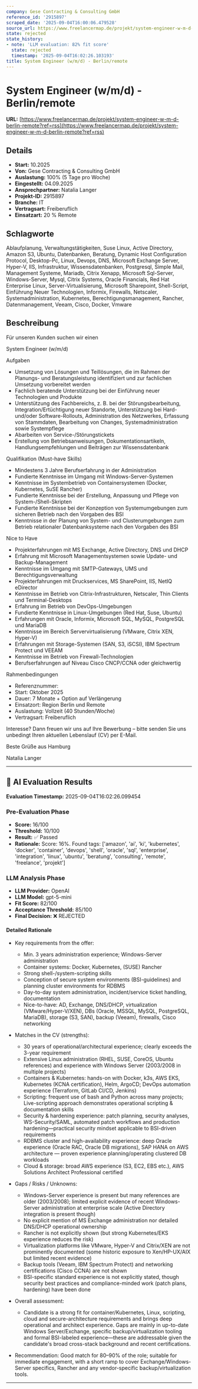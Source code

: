 ```yaml
---
company: Gese Contracting & Consulting GmbH
reference_id: '2915897'
scraped_date: '2025-09-04T16:00:06.479528'
source_url: https://www.freelancermap.de/projekt/system-engineer-w-m-d-berlin-remote?ref=rss
state: rejected
state_history:
- note: 'LLM evaluation: 82% fit score'
  state: rejected
  timestamp: '2025-09-04T16:02:26.103193'
title: System Engineer (w/m/d) - Berlin/remote
---
```



# System Engineer (w/m/d) - Berlin/remote
**URL:** [https://www.freelancermap.de/projekt/system-engineer-w-m-d-berlin-remote?ref=rss](https://www.freelancermap.de/projekt/system-engineer-w-m-d-berlin-remote?ref=rss)
## Details
- **Start:** 10.2025
- **Von:** Gese Contracting & Consulting GmbH
- **Auslastung:** 100% (5 Tage pro Woche)
- **Eingestellt:** 04.09.2025
- **Ansprechpartner:** Natalia Langer
- **Projekt-ID:** 2915897
- **Branche:** IT
- **Vertragsart:** Freiberuflich
- **Einsatzart:** 20
                                                % Remote

## Schlagworte
Ablaufplanung, Verwaltungstätigkeiten, Suse Linux, Active Directory, Amazon S3, Ubuntu, Datenbanken, Beratung, Dynamic Host Configuration Protocol, Desktop-Pc, Linux, Devops, DNS, Microsoft Exchange Server, Hyper-V, IIS, Infrastruktur, Wissensdatenbanken, Postgresql, Simple Mail, Management Systeme, Mariadb, Citrix Xenapp, Microsoft Sql-Server, Windows-Server, Mysql, Citrix Systems, Oracle Financials, Red Hat Enterprise Linux, Server-Virtualisierung, Microsoft Sharepoint, Shell-Script, Einführung Neuer Technologien, Informix, Firewalls, Netscaler, Systemadministration, Kubernetes, Berechtigungsmanagement, Rancher, Datenmanagement, Veeam, Cisco, Docker, Vmware

## Beschreibung
Für unseren Kunden suchen wir einen

System Engineer (w/m/d)

Aufgaben
- Umsetzung von Lösungen und Teillösungen, die im Rahmen der Planungs- und Beratungsleistung identifiziert und zur fachlichen Umsetzung vorbereitet werden
- Fachlich beratende Unterstützung bei der Einführung neuer Technologien und Produkte
- Unterstützung des Fachbereichs, z. B. bei der Störungsbearbeitung, Integration/Ertüchtigung neuer Standorte, Unterstützung bei Hard- und/oder Software-Rollouts, Administration des Netzwerkes, Erfassung von Stammdaten, Bearbeitung von Changes, Systemadministration sowie Systempflege
- Abarbeiten von Service-/Störungstickets
- Erstellung von Betriebsanweisungen, Dokumentationsartikeln, Handlungsempfehlungen und Beiträgen zur Wissensdatenbank

Qualifikation (Must-have Skills)
- Mindestens 3 Jahre Berufserfahrung in der Administration
- Fundierte Kenntnisse im Umgang mit Windows-Server-Systemen
- Kenntnisse im Systembetrieb von Containersystemen (Docker, Kubernetes, SuSE Rancher)
- Fundierte Kenntnisse bei der Erstellung, Anpassung und Pflege von System-/Shell-Skripten
- Fundierte Kenntnisse bei der Konzeption von Systemumgebungen zum sicheren Betrieb nach den Vorgaben des BSI
- Kenntnisse in der Planung von System- und Clusterumgebungen zum Betrieb relationaler Datenbanksysteme nach den Vorgaben des BSI

Nice to Have
- Projekterfahrungen mit MS Exchange, Active Directory, DNS und DHCP
- Erfahrung mit Microsoft Managementsystemen sowie Update- und Backup-Management
- Kenntnisse im Umgang mit SMTP-Gateways, UMS und Berechtigungsverwaltung
- Projekterfahrungen mit Druckservices, MS SharePoint, IIS, NetIQ eDirector
- Kenntnisse im Betrieb von Citrix-Infrastrukturen, Netscaler, Thin Clients und Terminal-Desktops
- Erfahrung im Betrieb von DevOps-Umgebungen
- Fundierte Kenntnisse in Linux-Umgebungen (Red Hat, Suse, Ubuntu)
- Erfahrungen mit Oracle, Informix, Microsoft SQL, MySQL, PostgreSQL und MariaDB
- Kenntnisse im Bereich Servervirtualisierung (VMware, Citrix XEN, Hyper-V)
- Erfahrungen mit Storage-Systemen (SAN, S3, iSCSI), IBM Spectrum Protect und VEEAM
- Kenntnisse im Betrieb von Firewall-Technologien
- Berufserfahrungen auf Niveau Cisco CNCP/CCNA oder gleichwertig

Rahmenbedingungen
- Referenznummer:
- Start: Oktober 2025
- Dauer: 7 Monate + Option auf Verlängerung
- Einsatzort: Region Berlin und Remote
- Auslastung: Vollzeit (40 Stunden/Woche)
- Vertragsart: Freiberuflich

Interesse? Dann freuen wir uns auf Ihre Bewerbung – bitte senden Sie uns unbedingt Ihren aktuellen Lebenslauf (CV) per E-Mail.

Beste Grüße aus Hamburg

Natalia Langer

---

## 🤖 AI Evaluation Results

**Evaluation Timestamp:** 2025-09-04T16:02:26.099454

### Pre-Evaluation Phase
- **Score:** 16/100
- **Threshold:** 10/100
- **Result:** ✅ Passed
- **Rationale:** Score: 16%. Found tags: ['amazon', 'ai', 'ki', 'kubernetes', 'docker', 'container', 'devops', 'shell', 'oracle', 'sql', 'enterprise', 'integration', 'linux', 'ubuntu', 'beratung', 'consulting', 'remote', 'freelance', 'projekt']

### LLM Analysis Phase
- **LLM Provider:** OpenAI
- **LLM Model:** gpt-5-mini
- **Fit Score:** 82/100
- **Acceptance Threshold:** 85/100
- **Final Decision:** ❌ REJECTED

#### Detailed Rationale
- Key requirements from the offer:
  - Min. 3 years administration experience; Windows-Server administration
  - Container systems: Docker, Kubernetes, (SUSE) Rancher
  - Strong shell-/system-scripting skills
  - Conception of secure system environments (BSI-guidelines) and planning cluster environments for RDBMS
  - Day-to-day system administration, incident/service ticket handling, documentation
  - Nice-to-have: AD, Exchange, DNS/DHCP, virtualization (VMware/Hyper-V/XEN), DBs (Oracle, MSSQL, MySQL, PostgreSQL, MariaDB), storage (S3, SAN), backup (Veeam), firewalls, Cisco networking

- Matches in the CV (strengths):
  - 30 years of operational/architectural experience; clearly exceeds the 3-year requirement
  - Extensive Linux administration (RHEL, SUSE, CoreOS, Ubuntu references) and experience with Windows Server (2003/2008 in multiple projects)
  - Containers & Kubernetes: hands-on with Docker, k3s, AWS EKS, Kubernetes (KCNA certification), Helm, ArgoCD; DevOps automation experience (Terraform, GitLab CI/CD, Jenkins)
  - Scripting: frequent use of bash and Python across many projects; Live-scripting approach demonstrates operational scripting & documentation skills
  - Security & hardening experience: patch planning, security analyses, WS-Security/SAML, automated patch workflows and production hardening—practical security mindset applicable to BSI-driven requirements
  - RDBMS cluster and high-availability experience: deep Oracle experience (Oracle RAC, Oracle DB migrations), SAP HANA on AWS architecture — proven experience planning/operating clustered DB workloads
  - Cloud & storage: broad AWS experience (S3, EC2, EBS etc.), AWS Solutions Architect Professional certified

- Gaps / Risks / Unknowns:
  - Windows-Server experience is present but many references are older (2003/2008); limited explicit evidence of recent Windows-Server administration at enterprise scale (Active Directory integration is present though)
  - No explicit mention of MS Exchange administration nor detailed DNS/DHCP operational ownership
  - Rancher is not explicitly shown (but strong Kubernetes/EKS experience reduces the risk)
  - Virtualization platforms like VMware, Hyper-V and Citrix/XEN are not prominently documented (some historic exposure to Xen/HP-UX/AIX but limited recent evidence)
  - Backup tools (Veeam, IBM Spectrum Protect) and networking certifications (Cisco CCNA) are not shown
  - BSI-specific standard experience is not explicitly stated, though security best practices and compliance-minded work (patch plans, hardening) have been done

- Overall assessment:
  - Candidate is a strong fit for container/Kubernetes, Linux, scripting, cloud and secure-architecture requirements and brings deep operational and architect experience. Gaps are mainly in up-to-date Windows Server/Exchange, specific backup/virtualization tooling and formal BSI-labeled experience—these are addressable given the candidate's broad cross-stack background and recent certifications.

- Recommendation: Good match for 80–90% of the role; suitable for immediate engagement, with a short ramp to cover Exchange/Windows-Server specifics, Rancher and any vendor-specific backup/virtualization tools.

---
